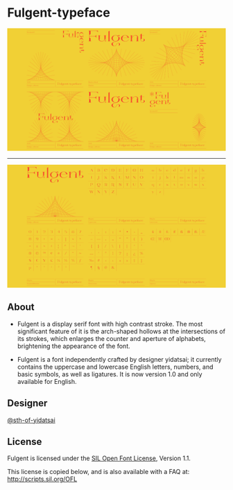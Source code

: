 # Fulgent-typeface

<img src="IMAGES/images_01.png">

----

<img src="IMAGES/images_02.png">

## About
* Fulgent is a display serif font with high contrast stroke. The most significant feature of it is the arch-shaped hollows at the intersections of its strokes, which enlarges the counter and aperture of alphabets,  brightening the appearance of the font.

* Fulgent is a font independently crafted by designer yidatsai; it currently contains the uppercase and lowercase English letters, numbers, and basic symbols, as well as ligatures. It is now version 1.0 and only available for English.

## Designer
[@sth-of-yidatsai](https://www.instagram.com/sth_of_yidatsai/)

## License

Fulgent is licensed under the [SIL Open Font License](license.txt), Version 1.1.

This license is copied below, and is also available with a FAQ at:
http://scripts.sil.org/OFL
